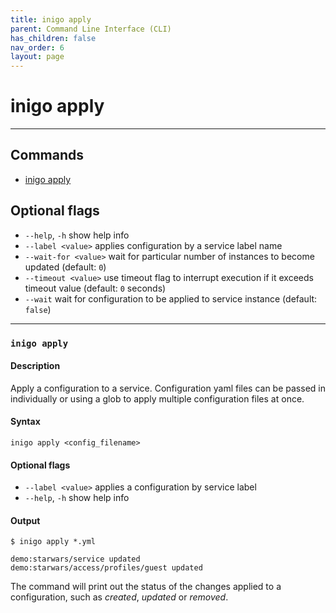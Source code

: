 ```yaml
---
title: inigo apply
parent: Command Line Interface (CLI)
has_children: false
nav_order: 6
layout: page
---
```


# inigo apply
---

## Commands
- [inigo apply](#inigo-apply)

## Optional flags
* `--help`, `-h`
show help info
* `--label <value>`
applies configuration by a service label name
* `--wait-for <value>`
wait for particular number of instances to become updated (default: `0`)
* `--timeout <value>`
use timeout flag to interrupt execution if it exceeds timeout value (default: `0` seconds)
* `--wait`
wait for configuration to be applied to service instance (default: `false`)

---

### ```inigo apply```
#### **Description**
Apply a configuration to a service.
Configuration yaml files can be passed in individually or using a glob to apply multiple configuration files at once.

#### **Syntax**
```
inigo apply <config_filename>
```

#### Optional flags
* `--label <value>`
applies a configuration by service label
* `--help`, `-h`
show help info


#### **Output**
```
$ inigo apply *.yml

demo:starwars/service updated
demo:starwars/access/profiles/guest updated
```
The command will print out the status of the changes applied to a configuration, such as *created*, *updated* or *removed*.